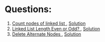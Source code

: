 # Questions:

1. [Count nodes of linked list ](https://practice.geeksforgeeks.org/problems/count-nodes-of-linked-list/0/?category[]=Linked%20List&category[]=Linked%20List&difficulty[]=-1&page=1&query=category[]Linked%20Listdifficulty[]-1page1category[]Linked%20List), [Solution](https://github.com/Arpit599/Data-Structures-with-Python/blob/master/Linked%20List/Basic/countNodes.py)
2. [Linked List Length Even or Odd? ](https://practice.geeksforgeeks.org/problems/linked-list-length-even-or-odd/0/?category[]=Linked%20List&category[]=Linked%20List&difficulty[]=-1&page=1&query=category[]Linked%20Listdifficulty[]-1page1category[]Linked%20List), [Solution]()
3. [Delete Alternate Nodes ](https://practice.geeksforgeeks.org/problems/delete-alternate-nodes/0/?category[]=Linked%20List&category[]=Linked%20List&difficulty[]=-1&page=1&query=category[]Linked%20Listdifficulty[]-1page1category[]Linked%20List), [Solution]()
